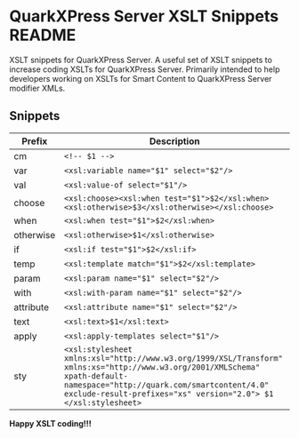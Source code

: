 # QuarkXPress Server XSLT Snippets README

XSLT snippets for QuarkXPress Server.
A useful set of XSLT snippets to increase coding XSLTs for QuarkXPress Server. 
Primarily intended to help developers working on XSLTs for Smart Content to QuarkXPress Server modifier XMLs.

## Snippets

| Prefix      | Description |
| ----------- | ----------------------------------- |
| cm        | `<!-- $1 -->`  |
| var       | `<xsl:variable name="$1" select="$2"/>` |
| val       | `<xsl:value-of select="$1"/>` |
| choose    | `<xsl:choose><xsl:when test="$1">$2</xsl:when><xsl:otherwise>$3</xsl:otherwise></xsl:choose>` |
| when      | `<xsl:when test="$1">$2</xsl:when>` |
| otherwise | `<xsl:otherwise>$1</xsl:otherwise>` |
| if        | `<xsl:if test="$1">$2</xsl:if>` |
| temp      | `<xsl:template match="$1">$2</xsl:template>` |
| param     | `<xsl:param name="$1" select="$2"/>` |
| with      | `<xsl:with-param name="$1" select="$2"/>` |
| attribute | `<xsl:attribute name="$1" select="$2"/>` |
| text      | `<xsl:text>$1</xsl:text>` |
| apply     | `<xsl:apply-templates select="$1"/>` |
| sty       | `<xsl:stylesheet xmlns:xsl="http://www.w3.org/1999/XSL/Transform" xmlns:xs="http://www.w3.org/2001/XMLSchema" xpath-default-namespace="http://quark.com/smartcontent/4.0" exclude-result-prefixes="xs" version="2.0"> $1 </xsl:stylesheet>` |



**Happy XSLT coding!!!**